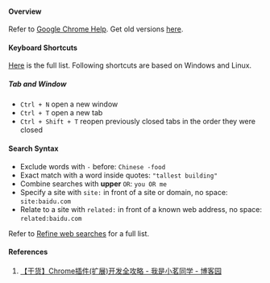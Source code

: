 #### Overview

Refer to [Google Chrome Help](https://support.google.com/chrome/). Get old versions [here](https://www.slimjet.com/chrome/google-chrome-old-version.php).

#### Keyboard Shortcuts

[Here](https://support.google.com/chrome/answer/157179) is the full list. Following shortcuts are based on Windows and Linux.

##### Tab and Window

- `Ctrl + N` open a new window
- `Ctrl + T` open a new tab
- `Ctrl + Shift + T` reopen previously closed tabs in the order they were closed


#### Search Syntax

- Exclude words with `-` before: `Chinese -food`
- Exact match with a word inside quotes: `"tallest building"`
- Combine searches with **upper** `OR`: `you OR me`
- Specify a site with `site:` in front of a site or domain, no space: `site:baidu.com`
- Relate to a site with `related:` in front of a known web address, no space: `related:baidu.com`

Refer to [Refine web searches](https://support.google.com/websearch/answer/2466433) for a full list.

#### References

1. [【干货】Chrome插件(扩展)开发全攻略 - 我是小茗同学 - 博客园](https://www.cnblogs.com/liuxianan/p/chrome-plugin-develop.html)